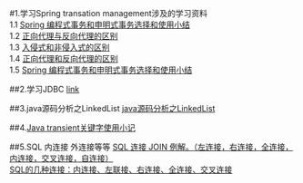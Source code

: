 #1.学习Spring transation management涉及的学习资料  
1.1 [Spring 编程式事务和申明式事务选择和使用小结](http://m.blog.csdn.net/article/details?id=5323344)  
1.2 [正向代理与反向代理的区别](http://m.blog.csdn.net/article/details?id=8060481)  
1.3 [入侵式和非侵入式的区别](http://www.myexception.cn/program/614076.html)  
1.4 [正向代理和反向代理的区别](https://hacpai.com/article/1381403388981)  
1.5 [Spring 编程式事务和申明式事务选择和使用小结](http://m.blog.csdn.net/article/details?id=5323344)


##2.学习JDBC
[link](http://www.imooc.com/learn/157)

##3.java源码分析之LinkedList
[java源码分析之LinkedList](http://blog.csdn.net/jzhf2012/article/details/8540543)

##4.[Java transient关键字使用小记](http://www.cnblogs.com/lanxuezaipiao/p/3369962.html)  

##5.SQL 内连接 外连接等等
[SQL 连接 JOIN 例解。（左连接，右连接，全连接，内连接，交叉连接，自连接）](http://www.cnblogs.com/eflylab/archive/2007/06/25/794278.html)   
[SQL的几种连接：内连接、左联接、右连接、全连接、交叉连接](http://dataunion.org/11954.html)